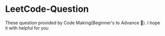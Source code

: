 # LeetCode-Question
These question provided by Code Making(Beginner's to Advance 🔰). I hope it with helpful for you
